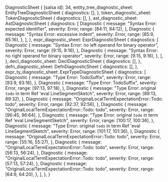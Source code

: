 DiagnosticSheet {
    [salsa id]: 34,
    entity_tree_diagnostic_sheet: EntityTreeDiagnosticSheet {
        diagnostics: [],
    },
    token_diagnostic_sheet: TokenDiagnosticSheet {
        diagnostics: [],
    },
    ast_diagnostic_sheet: AstDiagnosticSheet {
        diagnostics: [
            Diagnostic {
                message: "Syntax Error: expected identifier",
                severity: Error,
                range: [84:11, 84:12),
            },
            Diagnostic {
                message: "Syntax Error: excessive indent",
                severity: Error,
                range: [85:9, 85:16),
            },
        ],
    },
    expr_diagnostic_sheet: ExprDiagnosticSheet {
        diagnostics: [
            Diagnostic {
                message: "Syntax Error: no left operand for binary operator",
                severity: Error,
                range: [9:15, 9:16),
            },
            Diagnostic {
                message: "Syntax Error: no right operand for binary operator",
                severity: Error,
                range: [9:15, 9:16),
            },
        ],
    },
    decl_diagnostic_sheet: DeclDiagnosticSheet {
        diagnostics: [],
    },
    defn_diagnostic_sheet: DefnDiagnosticSheet {
        diagnostics: [],
    },
    expr_ty_diagnostic_sheet: ExprTypeDiagnosticSheet {
        diagnostics: [
            Diagnostic {
                message: "Type Error: TodoSuffix",
                severity: Error,
                range: [93:9, 93:16),
            },
            Diagnostic {
                message: "Type Error: TodoSuffix",
                severity: Error,
                range: [97:13, 97:18),
            },
            Diagnostic {
                message: "Type Error: original `todo` in term Ref 'eval LineSegmentSketch",
                severity: Error,
                range: [89:13, 89:32),
            },
            Diagnostic {
                message: "OriginalLocalTermExpectationError::Todo: todo",
                severity: Error,
                range: [92:37, 92:56),
            },
            Diagnostic {
                message: "OriginalLocalTermExpectationError::Todo: todo",
                severity: Error,
                range: [96:45, 96:64),
            },
            Diagnostic {
                message: "Type Error: original `todo` in term Ref 'eval LineSegmentSketch",
                severity: Error,
                range: [100:17, 100:36),
            },
            Diagnostic {
                message: "Type Error: original `todo` in term Ref 'eval LineSegmentSketch",
                severity: Error,
                range: [101:17, 101:36),
            },
            Diagnostic {
                message: "OriginalLocalTermExpectationError::Todo: todo",
                severity: Error,
                range: [55:16, 55:27),
            },
            Diagnostic {
                message: "OriginalLocalTermExpectationError::Todo: todo",
                severity: Error,
                range: [56:13, 56:24),
            },
            Diagnostic {
                message: "OriginalLocalTermExpectationError::Todo: todo",
                severity: Error,
                range: [57:13, 57:24),
            },
            Diagnostic {
                message: "OriginalLocalTermExpectationError::Todo: todo",
                severity: Error,
                range: [64:9, 64:20),
            },
        ],
    },
}